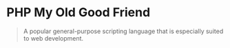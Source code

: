 # PHP My Old Good Friend

> A popular general-purpose scripting language that is especially suited to web development.
